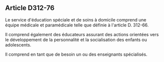 ## Article D312-76

Le service d'éducation spéciale et de soins à domicile comprend une équipe médicale et paramédicale telle
que définie à l'article D. 312-66.

Il comprend également des éducateurs assurant des actions orientées vers le développement de la
personnalité et la socialisation des enfants ou adolescents.

Il comprend en tant que de besoin un ou des enseignants spécialisés.

